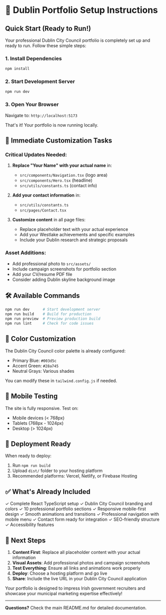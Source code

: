 # 🚀 Dublin Portfolio Setup Instructions

## Quick Start (Ready to Run!)

Your professional Dublin City Council portfolio is completely set up and ready to run. Follow these simple steps:

### 1. Install Dependencies
```bash
npm install
```

### 2. Start Development Server
```bash
npm run dev
```

### 3. Open Your Browser
Navigate to: `http://localhost:5173`

That's it! Your portfolio is now running locally.

## 📝 Immediate Customization Tasks

### Critical Updates Needed:
1. **Replace "Your Name" with your actual name** in:
   - `src/components/Navigation.tsx` (logo area)
   - `src/components/Hero.tsx` (headline)
   - `src/utils/constants.ts` (contact info)

2. **Add your contact information** in:
   - `src/utils/constants.ts`
   - `src/pages/Contact.tsx`

3. **Customize content** in all page files:
   - Replace placeholder text with your actual experience
   - Add your Westlake achievements and specific examples
   - Include your Dublin research and strategic proposals

### Asset Additions:
- Add professional photo to `src/assets/`
- Include campaign screenshots for portfolio section  
- Add your CV/resume PDF file
- Consider adding Dublin skyline background image

## 🛠 Available Commands

```bash
npm run dev      # Start development server
npm run build    # Build for production
npm run preview  # Preview production build
npm run lint     # Check for code issues
```

## 🎨 Color Customization

The Dublin City Council color palette is already configured:
- Primary Blue: `#003d5c`
- Accent Green: `#28a745` 
- Neutral Grays: Various shades

You can modify these in `tailwind.config.js` if needed.

## 📱 Mobile Testing

The site is fully responsive. Test on:
- Mobile devices (< 768px)
- Tablets (768px - 1024px)
- Desktop (> 1024px)

## 🚀 Deployment Ready

When ready to deploy:
1. Run `npm run build`
2. Upload `dist/` folder to your hosting platform
3. Recommended platforms: Vercel, Netlify, or Firebase Hosting

## ✅ What's Already Included

✓ Complete React TypeScript setup
✓ Dublin City Council branding and colors
✓ 10 professional portfolio sections
✓ Responsive mobile-first design
✓ Smooth animations and transitions
✓ Professional navigation with mobile menu
✓ Contact form ready for integration
✓ SEO-friendly structure
✓ Accessibility features

## 🎯 Next Steps

1. **Content First**: Replace all placeholder content with your actual information
2. **Visual Assets**: Add professional photos and campaign screenshots
3. **Test Everything**: Ensure all links and animations work properly
4. **Deploy**: Choose a hosting platform and go live
5. **Share**: Include the live URL in your Dublin City Council application

Your portfolio is designed to impress Irish government recruiters and showcase your municipal marketing expertise effectively!

---

**Questions?** Check the main README.md for detailed documentation.